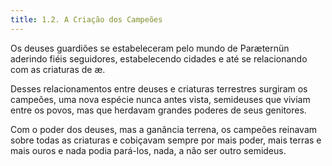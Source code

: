 ```yaml
---
title: 1.2. A Criação dos Campeões
---
```


Os deuses guardiões se estabeleceram pelo mundo de Paræternün aderindo fiéis seguidores, estabelecendo cidades e até se relacionando com as criaturas de æ.

Desses relacionamentos entre deuses e criaturas terrestres surgiram os campeões, uma nova espécie nunca antes vista, semideuses que viviam entre os povos, mas que herdavam grandes poderes de seus genitores.

Com o poder dos deuses, mas a ganância terrena, os campeões reinavam sobre todas as criaturas e cobiçavam sempre por mais poder, mais terras e mais ouros e nada podia pará-los, nada, a não ser outro semideus.